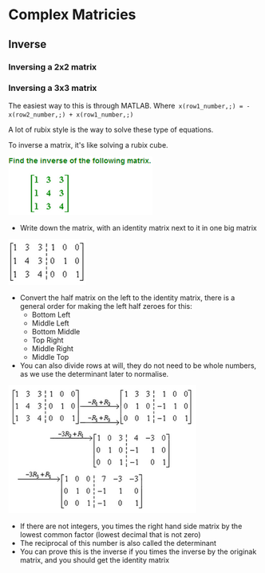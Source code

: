 # Complex Matricies

## Inverse

### Inversing a 2x2 matrix



### Inversing a 3x3 matrix

The easiest way to this is through MATLAB. Where` x(row1_number,;) = -x(row2_number,;) + x(row1_number,;)`

A lot of rubix style is the way to solve these type of equations.

To inverse a matrix, it's like solving a rubix cube.

![](<../../../../../.gitbook/assets/image (92).png>)

* Write down the matrix, with an identity matrix next to it in one big matrix

![](<../../../../../.gitbook/assets/image (91).png>)

* Convert the half matrix on the left to the identity matrix, there is a general order for making the left half zeroes for this:
  * Bottom Left
  * Middle Left
  * Bottom Middle
  * Top Right
  * Middle Right
  * Middle Top
* You can also divide rows at will, they do not need to be whole numbers, as we use the determinant later to normalise.

![](<../../../../../.gitbook/assets/image (90).png>)

* If there are not integers, you times the right hand side matrix by the lowest common factor (lowest decimal that is not zero)
* The reciprocal of this number is also called the determinant
* You can prove this is the inverse if you times the inverse by the originak matrix, and you should get the identity matrix
